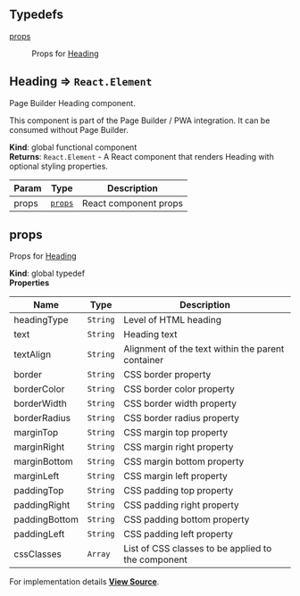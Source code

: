 ## Typedefs

<dl>
<dt><a href="#props">props</a></dt>
<dd><p>Props for <a href="#Heading">Heading</a></p>
</dd>
</dl>

<a name="Heading"></a>

## Heading ⇒ <code>React.Element</code>
Page Builder Heading component.

This component is part of the Page Builder / PWA integration. It can be consumed without Page Builder.

**Kind**: global functional component  
**Returns**: <code>React.Element</code> - A React component that renders Heading with optional styling properties.  

| Param | Type | Description |
| --- | --- | --- |
| props | [<code>props</code>](#props) | React component props |

<a name="props"></a>

## props
Props for [Heading](#Heading)

**Kind**: global typedef  
**Properties**

| Name | Type | Description |
| --- | --- | --- |
| headingType | <code>String</code> | Level of HTML heading |
| text | <code>String</code> | Heading text |
| textAlign | <code>String</code> | Alignment of the text within the parent container |
| border | <code>String</code> | CSS border property |
| borderColor | <code>String</code> | CSS border color property |
| borderWidth | <code>String</code> | CSS border width property |
| borderRadius | <code>String</code> | CSS border radius property |
| marginTop | <code>String</code> | CSS margin top property |
| marginRight | <code>String</code> | CSS margin right property |
| marginBottom | <code>String</code> | CSS margin bottom property |
| marginLeft | <code>String</code> | CSS margin left property |
| paddingTop | <code>String</code> | CSS padding top property |
| paddingRight | <code>String</code> | CSS padding right property |
| paddingBottom | <code>String</code> | CSS padding bottom property |
| paddingLeft | <code>String</code> | CSS padding left property |
| cssClasses | <code>Array</code> | List of CSS classes to be applied to the component |



For implementation details [**View Source**](https://github.com/magento/pwa-studio/blob/develop/packages/pagebuilder/lib/ContentTypes/Heading/heading.js).
